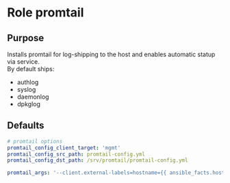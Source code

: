 # Role promtail

## Purpose
Installs promtail for log-shipping to the host and enables automatic statup via service.  
By default ships:
 * authlog
 * syslog
 * daemonlog
 * dpkglog


## Defaults
```yml
# promtail options
promtail_config_client_target: 'mgmt'
promtail_config_src_path: promtail-config.yml
promtail_config_dst_path: /srv/promtail/promtail-config.yml

promtail_args: '--client.external-labels=hostname={{ ansible_facts.hostname }} -config.file {{ promtail_config_dst_path }}'

```
